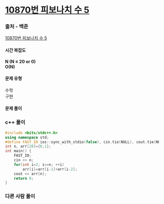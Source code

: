 # [10870번 피보나치 수 5](https://www.acmicpc.net/problem/10870)

### 출처 - 백준
[10870번 피보나치 수 5](https://www.acmicpc.net/problem/10870)

#### 시간 복잡도
**N (N ≤ 20 or 0)**  
**O(N)**

#### 문제 유형
수학  
구현

#### 문제 풀이

### c++ 풀이
```c++
#include <bits/stdc++.h>
using namespace std;
#define FAST_IO ios::sync_with_stdio(false), cin.tie(NULL), cout.tie(NULL)
int n, arr[20]={0,1};
int main() {
    FAST_IO;
    cin >> n;
    for(int i=2; i<=n; ++i)
        arr[i]=arr[i-1]+arr[i-2];
    cout << arr[n];
    return 0;
}
```

### 다른 사람 풀이
```c++

```